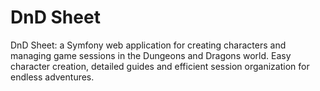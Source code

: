 # DnD Sheet
 DnD Sheet: a Symfony web application for creating characters and managing game sessions in the Dungeons and Dragons world. Easy character creation, detailed guides and efficient session organization for endless adventures.
